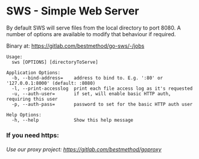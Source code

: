 # SWS - Simple Web Server

By default SWS will serve files from the local directory to port 8080. A number of options are available to modify that behaviour if required.

Binary at: https://gitlab.com/bestmethod/go-sws/-/jobs

```
Usage:
  sws [OPTIONS] [directoryToServe]

Application Options:
  -b, --bind-address=    address to bind to. E.g. ':80' or '127.0.0.1:8000' (default: :8080)
  -l, --print-accesslog  print each file access log as it's requested
  -u, --auth-user=       if set, will enable basic HTTP auth, requiring this user
  -p, --auth-pass=       password to set for the basic HTTP auth user

Help Options:
  -h, --help             Show this help message
```

### If you need https:
###### Use our proxy project: https://gitlab.com/bestmethod/goproxy
